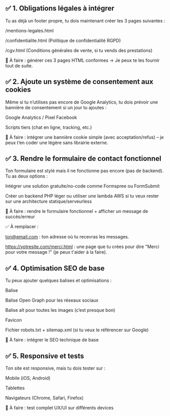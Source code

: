 ## ✅ 1. Obligations légales à intégrer
Tu as déjà un footer propre, tu dois maintenant créer les 3 pages suivantes :

/mentions-legales.html

/confidentialite.html (Politique de confidentialité RGPD)

/cgv.html (Conditions générales de vente, si tu vends des prestations)

📌 À faire : générer ces 3 pages HTML conformes → Je peux te les fournir tout de suite.

## ✅ 2. Ajoute un système de consentement aux cookies
Même si tu n’utilises pas encore de Google Analytics, tu dois prévoir une bannière de consentement si un jour tu ajoutes :

Google Analytics / Pixel Facebook

Scripts tiers (chat en ligne, tracking, etc.)

📌 À faire : intégrer une bannière cookie simple (avec acceptation/refus) – je peux t’en coder une légère sans librairie externe.

## ✅ 3. Rendre le formulaire de contact fonctionnel
Ton formulaire est stylé mais il ne fonctionne pas encore (pas de backend). Tu as deux options :

Intégrer une solution gratuite/no-code comme Formspree ou FormSubmit

Créer un backend PHP léger ou utiliser une lambda AWS si tu veux rester sur une architecture statique/serveurless

📌 À faire : rendre le formulaire fonctionnel + afficher un message de succès/erreur

✅ À remplacer :

ton@email.com : ton adresse où tu recevras les messages.

https://votresite.com/merci.html : une page que tu crées pour dire "Merci pour votre message !" (je peux t'aider à la faire).


## ✅ 4. Optimisation SEO de base
Tu peux ajouter quelques balises et optimisations :

Balise <meta name="description" content="...">

Balise Open Graph pour les réseaux sociaux

Balise alt pour toutes les images (c’est presque bon)

Favicon

Fichier robots.txt + sitemap.xml (si tu veux le référencer sur Google)

📌 À faire : intégrer le SEO technique de base

## ✅ 5. Responsive et tests
Ton site est responsive, mais tu dois tester sur :

Mobile (iOS, Android)

Tablettes

Navigateurs (Chrome, Safari, Firefox)

📌 À faire : test complet UX/UI sur différents devices

